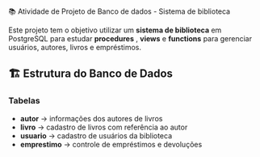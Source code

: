 📚 Atividade de Projeto de Banco de dados - Sistema de biblioteca

Este projeto tem o objetivo utilizar um **sistema de biblioteca** em PostgreSQL para estudar **procedures** , **views** e **functions** para gerenciar usuários, autores, livros e empréstimos.

## 🏗️ Estrutura do Banco de Dados

### Tabelas
- **autor** → informações dos autores de livros  
- **livro** → cadastro de livros com referência ao autor  
- **usuario** → cadastro de usuários da biblioteca  
- **emprestimo** → controle de empréstimos e devoluções  
